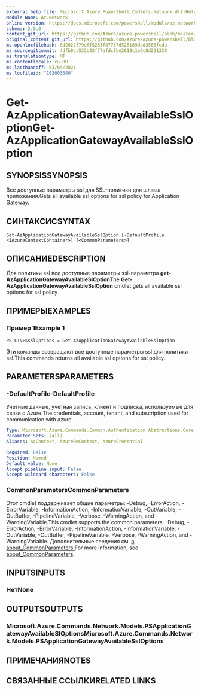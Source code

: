 ```yaml
---
external help file: Microsoft.Azure.PowerShell.Cmdlets.Network.dll-Help.xml
Module Name: Az.Network
online version: https://docs.microsoft.com/powershell/module/az.network/get-azapplicationgatewayavailablessloption
schema: 2.0.0
content_git_url: https://github.com/Azure/azure-powershell/blob/master/src/Network/Network/help/Get-AzApplicationGatewayAvailableSslOption.md
original_content_git_url: https://github.com/Azure/azure-powershell/blob/master/src/Network/Network/help/Get-AzApplicationGatewayAvailableSslOption.md
ms.openlocfilehash: 8d2022f79dff5263f07737d525169dad3566fcda
ms.sourcegitcommit: 4dfb0cc533b83f77afdcfbe2618c1e6c8d221330
ms.translationtype: MT
ms.contentlocale: ru-RU
ms.lasthandoff: 03/04/2021
ms.locfileid: "102003640"
---
```

# <span data-ttu-id="6f8d0-101">Get-AzApplicationGatewayAvailableSslOption</span><span class="sxs-lookup"><span data-stu-id="6f8d0-101">Get-AzApplicationGatewayAvailableSslOption</span></span>

## <span data-ttu-id="6f8d0-102">SYNOPSIS</span><span class="sxs-lookup"><span data-stu-id="6f8d0-102">SYNOPSIS</span></span>
<span data-ttu-id="6f8d0-103">Все доступные параметры ssl для SSL-политики для шлюза приложения.</span><span class="sxs-lookup"><span data-stu-id="6f8d0-103">Gets all available ssl options for ssl policy for Application Gateway.</span></span>

## <span data-ttu-id="6f8d0-104">СИНТАКСИС</span><span class="sxs-lookup"><span data-stu-id="6f8d0-104">SYNTAX</span></span>

```
Get-AzApplicationGatewayAvailableSslOption [-DefaultProfile <IAzureContextContainer>] [<CommonParameters>]
```

## <span data-ttu-id="6f8d0-105">ОПИСАНИЕ</span><span class="sxs-lookup"><span data-stu-id="6f8d0-105">DESCRIPTION</span></span>
<span data-ttu-id="6f8d0-106">Для политики ssl все доступные параметры ssl-параметра **get-AzApplicationGatewayAvailableSlOption**</span><span class="sxs-lookup"><span data-stu-id="6f8d0-106">The **Get-AzApplicationGatewayAvailableSslOption** cmdlet gets all available ssl options for ssl policy</span></span>

## <span data-ttu-id="6f8d0-107">ПРИМЕРЫ</span><span class="sxs-lookup"><span data-stu-id="6f8d0-107">EXAMPLES</span></span>

### <span data-ttu-id="6f8d0-108">Пример 1</span><span class="sxs-lookup"><span data-stu-id="6f8d0-108">Example 1</span></span>
```
PS C:\>$sslOptions = Get-AzApplicationGatewayAvailableSslOption
```

<span data-ttu-id="6f8d0-109">Эти команды возвращают все доступные параметры ssl для политики ssl.</span><span class="sxs-lookup"><span data-stu-id="6f8d0-109">This commands returns all available ssl options for ssl policy.</span></span>

## <span data-ttu-id="6f8d0-110">PARAMETERS</span><span class="sxs-lookup"><span data-stu-id="6f8d0-110">PARAMETERS</span></span>

### <span data-ttu-id="6f8d0-111">-DefaultProfile</span><span class="sxs-lookup"><span data-stu-id="6f8d0-111">-DefaultProfile</span></span>
<span data-ttu-id="6f8d0-112">Учетные данные, учетная запись, клиент и подписка, используемые для связи с Azure.</span><span class="sxs-lookup"><span data-stu-id="6f8d0-112">The credentials, account, tenant, and subscription used for communication with azure.</span></span>

```yaml
Type: Microsoft.Azure.Commands.Common.Authentication.Abstractions.Core.IAzureContextContainer
Parameter Sets: (All)
Aliases: AzContext, AzureRmContext, AzureCredential

Required: False
Position: Named
Default value: None
Accept pipeline input: False
Accept wildcard characters: False
```

### <span data-ttu-id="6f8d0-113">CommonParameters</span><span class="sxs-lookup"><span data-stu-id="6f8d0-113">CommonParameters</span></span>
<span data-ttu-id="6f8d0-114">Этот cmdlet поддерживает общие параметры: -Debug, -ErrorAction, -ErrorVariable, -InformationAction, -InformationVariable, -OutVariable, -OutBuffer, -PipelineVariable, -Verbose, -WarningAction, and -WarningVariable.</span><span class="sxs-lookup"><span data-stu-id="6f8d0-114">This cmdlet supports the common parameters: -Debug, -ErrorAction, -ErrorVariable, -InformationAction, -InformationVariable, -OutVariable, -OutBuffer, -PipelineVariable, -Verbose, -WarningAction, and -WarningVariable.</span></span> <span data-ttu-id="6f8d0-115">Дополнительные сведения см. [в about_CommonParameters.](http://go.microsoft.com/fwlink/?LinkID=113216)</span><span class="sxs-lookup"><span data-stu-id="6f8d0-115">For more information, see [about_CommonParameters](http://go.microsoft.com/fwlink/?LinkID=113216).</span></span>

## <span data-ttu-id="6f8d0-116">INPUTS</span><span class="sxs-lookup"><span data-stu-id="6f8d0-116">INPUTS</span></span>

### <span data-ttu-id="6f8d0-117">Нет</span><span class="sxs-lookup"><span data-stu-id="6f8d0-117">None</span></span>

## <span data-ttu-id="6f8d0-118">OUTPUTS</span><span class="sxs-lookup"><span data-stu-id="6f8d0-118">OUTPUTS</span></span>

### <span data-ttu-id="6f8d0-119">Microsoft.Azure.Commands.Network.Models.PSApplicationGatewayAvailableSlOptions</span><span class="sxs-lookup"><span data-stu-id="6f8d0-119">Microsoft.Azure.Commands.Network.Models.PSApplicationGatewayAvailableSslOptions</span></span>

## <span data-ttu-id="6f8d0-120">ПРИМЕЧАНИЯ</span><span class="sxs-lookup"><span data-stu-id="6f8d0-120">NOTES</span></span>

## <span data-ttu-id="6f8d0-121">СВЯЗАННЫЕ ССЫЛКИ</span><span class="sxs-lookup"><span data-stu-id="6f8d0-121">RELATED LINKS</span></span>
